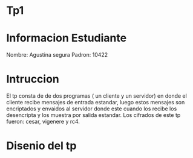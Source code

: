 # Tp1

# Informacion Estudiante

Nombre: Agustina segura
Padron: 10422

# Intruccion

El tp consta de de dos programas ( un cliente y un servidor) en donde el cliente recibe mensajes de entrada estandar, luego estos mensajes son encriptados y envaidos al servidor donde este cuando los recibe los desencripta y los muestra por salida estandar. Los cifrados de este tp fueron: cesar, vigenere y rc4.


# Disenio del tp
